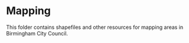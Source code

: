 # Mapping

This folder contains shapefiles and other resources for mapping areas in Birmingham City Council.
